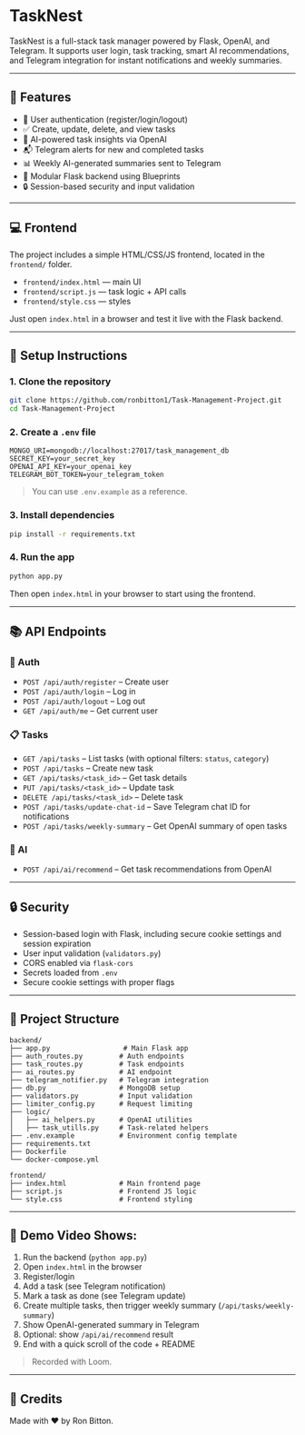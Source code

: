 
# TaskNest

TaskNest is a full-stack task manager powered by Flask, OpenAI, and Telegram. It supports user login, task tracking, smart AI recommendations, and Telegram integration for instant notifications and weekly summaries.

---

## 🚀 Features

- 👤 User authentication (register/login/logout)
- ✅ Create, update, delete, and view tasks
- 🧠 AI-powered task insights via OpenAI
- 📬 Telegram alerts for new and completed tasks
- 📊 Weekly AI-generated summaries sent to Telegram
- 🧹 Modular Flask backend using Blueprints
- 🔒 Session-based security and input validation

---

## 💻 Frontend

The project includes a simple HTML/CSS/JS frontend, located in the `frontend/` folder.

- `frontend/index.html` — main UI
- `frontend/script.js` — task logic + API calls
- `frontend/style.css` — styles

Just open `index.html` in a browser and test it live with the Flask backend.

---

## 📁 Setup Instructions

### 1. Clone the repository

```bash
git clone https://github.com/ronbitton1/Task-Management-Project.git
cd Task-Management-Project
```

### 2. Create a `.env` file

```env
MONGO_URI=mongodb://localhost:27017/task_management_db
SECRET_KEY=your_secret_key
OPENAI_API_KEY=your_openai_key
TELEGRAM_BOT_TOKEN=your_telegram_token
```

> You can use `.env.example` as a reference.

### 3. Install dependencies

```bash
pip install -r requirements.txt
```

### 4. Run the app

```bash
python app.py
```

Then open `index.html` in your browser to start using the frontend.

---

## 📚 API Endpoints

### 🔐 Auth

- `POST /api/auth/register` – Create user
- `POST /api/auth/login` – Log in
- `POST /api/auth/logout` – Log out
- `GET /api/auth/me` – Get current user

### 📋 Tasks

- `GET /api/tasks` – List tasks (with optional filters: `status`, `category`)
- `POST /api/tasks` – Create new task
- `GET /api/tasks/<task_id>` – Get task details
- `PUT /api/tasks/<task_id>` – Update task
- `DELETE /api/tasks/<task_id>` – Delete task
- `POST /api/tasks/update-chat-id` – Save Telegram chat ID for notifications
- `POST /api/tasks/weekly-summary` – Get OpenAI summary of open tasks

### 🧠 AI

- `POST /api/ai/recommend` – Get task recommendations from OpenAI

---

## 🔒 Security

- Session-based login with Flask, including secure cookie settings and session expiration
- User input validation (`validators.py`)
- CORS enabled via `flask-cors`
- Secrets loaded from `.env`
- Secure cookie settings with proper flags

---

## 🧪 Project Structure

```
backend/
├── app.py                  # Main Flask app
├── auth_routes.py         # Auth endpoints
├── task_routes.py         # Task endpoints
├── ai_routes.py           # AI endpoint
├── telegram_notifier.py   # Telegram integration
├── db.py                  # MongoDB setup
├── validators.py          # Input validation
├── limiter_config.py      # Request limiting
├── logic/
│   ├── ai_helpers.py      # OpenAI utilities
│   ├── task_utills.py     # Task-related helpers
├── .env.example           # Environment config template
├── requirements.txt
├── Dockerfile
└── docker-compose.yml

frontend/
├── index.html             # Main frontend page
├── script.js              # Frontend JS logic
└── style.css              # Frontend styling
```

---

## 🎥 Demo Video Shows:

1. Run the backend (`python app.py`)
2. Open `index.html` in the browser
3. Register/login
4. Add a task (see Telegram notification)
5. Mark a task as done (see Telegram update)
6. Create multiple tasks, then trigger weekly summary (`/api/tasks/weekly-summary`)
7. Show OpenAI-generated summary in Telegram
8. Optional: show `/api/ai/recommend` result
9. End with a quick scroll of the code + README

> Recorded with Loom.

---

## 🙌 Credits
Made with ❤️ by Ron Bitton.


